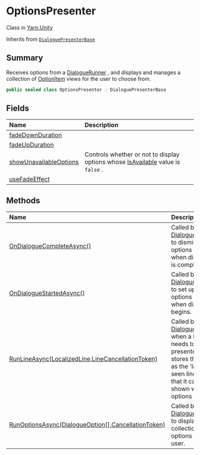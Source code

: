 # OptionsPresenter

Class in [Yarn.Unity](/docs/api/csharp/yarn.unity.md)

Inherits from [`DialoguePresenterBase`](/docs/api/csharp/yarn.unity.dialoguepresenterbase.md)

## Summary


Receives options from a  [DialogueRunner](yarn.unity.dialoguerunner.md) , and displays and
manages a collection of  [OptionItem](yarn.unity.optionitem.md)  views for the user
to choose from.


```csharp
public sealed class OptionsPresenter : DialoguePresenterBase
```

## Fields

|Name|Description|
|:---|:---|
|[fadeDownDuration](/docs/api/csharp/yarn.unity.optionspresenter.fadedownduration.md)||
|[fadeUpDuration](/docs/api/csharp/yarn.unity.optionspresenter.fadeupduration.md)||
|[showUnavailableOptions](/docs/api/csharp/yarn.unity.optionspresenter.showunavailableoptions.md)|Controls whether or not to display options whose  [IsAvailable](yarn.optionset.option.isavailable.md)  value is  `false` .|
|[useFadeEffect](/docs/api/csharp/yarn.unity.optionspresenter.usefadeeffect.md)||

## Methods

|Name|Description|
|:---|:---|
|[OnDialogueCompleteAsync()](/docs/api/csharp/yarn.unity.optionspresenter.ondialoguecompleteasync.md)|Called by a  [DialogueRunner](yarn.unity.dialoguerunner.md)  to dismiss the options view when dialogue is complete.|
|[OnDialogueStartedAsync()](/docs/api/csharp/yarn.unity.optionspresenter.ondialoguestartedasync.md)|Called by a  [DialogueRunner](yarn.unity.dialoguerunner.md)  to set up the options view when dialogue begins.|
|[RunLineAsync(LocalizedLine,LineCancellationToken)](/docs/api/csharp/yarn.unity.optionspresenter.runlineasync.md)|Called by a  [DialogueRunner](yarn.unity.dialoguerunner.md)  when a line needs to be presented, and stores the line as the 'last seen line' so that it can be shown when options appear.|
|[RunOptionsAsync(DialogueOption[],CancellationToken)](/docs/api/csharp/yarn.unity.optionspresenter.runoptionsasync.md)|Called by a  [DialogueRunner](yarn.unity.dialoguerunner.md)  to display a collection of options to the user.|

